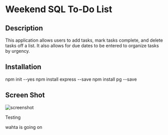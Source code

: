 # Weekend SQL To-Do List

## Description
This application allows users to add tasks, mark tasks complete, and delete tasks off a list. It also allows for due dates to be entered to organize tasks by urgency.

## Installation
<!-- npm install moment --save NOT USED -->
npm init --yes
npm install express --save
npm install pg --save

## Screen Shot

![screenshot](images/todo_screenshot.jpg)

Testing

wahta is going on